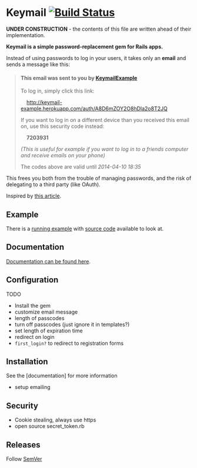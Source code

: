 # Keymail [![Build Status](https://travis-ci.org/alcesleo/keymail.svg?branch=dev)](https://travis-ci.org/alcesleo/keymail)

**UNDER CONSTRUCTION** - the contents of this file are written ahead of their implementation.

**Keymail is a simple password-replacement gem for Rails apps.**

Instead of using passwords to log in your users, it takes only an **email**
and sends a message like this:

> #### This email was sent to you by [KeymailExample](http://keymail-example.herokuapp.com)
>
> To log in, simply click this link:
>
>    &nbsp;&nbsp;&nbsp;&nbsp;<http://keymail-example.herokuapp.com/auth/A8D6mZOY2O8hDla2o8T2JQ>
>
> If you want to log in on a different device than you received this email on, use this security code instead:
>
>    &nbsp;&nbsp;&nbsp;&nbsp;**7203931**
>
> _(This is useful for example if you want to log in to a friends computer and receive emails on your phone)_
>
> The codes above are valid until _2014-04-10 18:35_

This frees you both from the trouble of managing passwords, and the risk of delegating to a third party (like OAuth).

Inspired by [this article](http://notes.xoxco.com/post/27999787765/is-it-time-for-password-less-login).

## Example

There is a [running example](http://keymail-example.herokuapp.com/) with [source code](https://github.com/alcesleo/keymail-example) available to look at.

## Documentation

[Documentation can be found here](http://alcesleo.github.io/keymail/).

## Configuration

TODO

- Install the gem
- customize email message
- length of passcodes
- turn off passcodes (just ignore it in templates?)
- set length of expiration time
- redirect on login
- `first_login?` to redirect to registration forms

## Installation

See the [documentation] for more information

- setup emailing

## Security

- Cookie stealing, always use https
- open source secret_token.rb

## Releases

Follow [SemVer](http://semver.org/)

